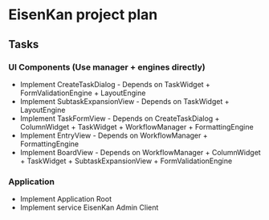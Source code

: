 # EisenKan project plan
## Tasks
### UI Components (Use manager + engines directly)
- Implement CreateTaskDialog - Depends on
TaskWidget + FormValidationEngine + LayoutEngine
- Implement SubtaskExpansionView - Depends on
TaskWidget + LayoutEngine
- Implement TaskFormView - Depends on
CreateTaskDialog + ColumnWidget + TaskWidget + WorkflowManager +
FormattingEngine
- Implement EntryView - Depends on
WorkflowManager + FormattingEngine
- Implement BoardView - Depends on
WorkflowManager + ColumnWidget + TaskWidget +
SubtaskExpansionView + FormValidationEngine

### Application
- Implement Application Root
- Implement service EisenKan Admin Client